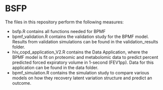 # BSFP

The files in this repository perform the following measures:

* bsfp.R contains all functions needed for BPMF
* bpmf_validation.R contains the validation study for the BPMF model. Results 
  from validation simulations can be found in the validation_results folder. 
* hiv_copd_application_V2.R contains the Data Application, where the BPMF
  model is fit on proteomic and metabolomic data to predict percent predicted
  forced expiratory volume in 1-second (FEV1pp). Data for this application can 
  be found in the data folder. 
* bpmf_simulation.R contains the simulation study to compare various models on 
  how they recovery latent variation structure and predict an outcome. 
